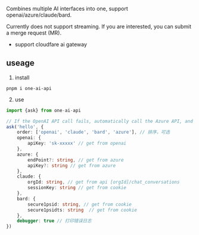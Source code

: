 Combines multiple AI interfaces into one, support openai/azure/claude/bard.

Currently does not support streaming. If you are interested, you can submit a merge request (MR). 

- support cloudfare ai gateway

## useage

1. install
```shell
pnpm i one-ai-api
```

2. use
```typescript
import {ask} from one-ai-api

// If the OpenAI API call fails, automatically call the Azure API, and so on.
ask('hello', {
    order: ['openai', 'claude', 'bard', 'azure'], // 排序，可选
    openai: {
        apiKey: 'sk-xxxxx' // get from openai
    },
    azure: {
        endPoint?: string, // get from azure
        apiKey?: string // get from azure
    },
    claude: {
        orgId: string, // get from api [orgId]/chat_conversations
        sessionKey: string // get from cookie
    },
    bard: {
        secure1psid: string, // get from cookie
        secure1psidts: string  // get from cookie
    },
    debugger: true // 打印错误日志
})
```